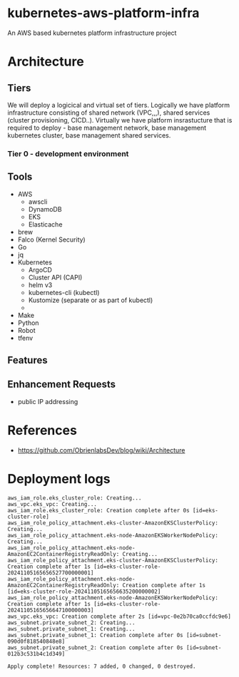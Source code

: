 # kubernetes-aws-platform-infra
An AWS based kubernetes platform infrastructure project

# Architecture
## Tiers
We will deploy a logicical and virtual set of tiers.
Logically we have platform infrastructure consisting of shared network (VPC,,,), shared services (cluster provisioning, CICD..).
Virtually we have platform insrastucture that is required to deploy - base management network, base management kubernetes cluster, base management shared services.

### Tier 0 - development environment

## Tools
- AWS
  - awscli
  - DynamoDB
  - EKS
  - Elasticache
- brew
- Falco (Kernel Security)
- Go
- jq
- Kubernetes
  - ArgoCD
  - Cluster API (CAPI)
  - helm v3
  - kubernetes-cli (kubectl)
  - Kustomize (separate or as part of kubectl)
  - 
- Make
- Python
- Robot
- tfenv

## Features
## Enhancement Requests
- public IP addressing

# References
- https://github.com/ObrienlabsDev/blog/wiki/Architecture

# Deployment logs
```
aws_iam_role.eks_cluster_role: Creating...
aws_vpc.eks_vpc: Creating...
aws_iam_role.eks_cluster_role: Creation complete after 0s [id=eks-cluster-role]
aws_iam_role_policy_attachment.eks-cluster-AmazonEKSClusterPolicy: Creating...
aws_iam_role_policy_attachment.eks-node-AmazonEKSWorkerNodePolicy: Creating...
aws_iam_role_policy_attachment.eks-node-AmazonEC2ContainerRegistryReadOnly: Creating...
aws_iam_role_policy_attachment.eks-cluster-AmazonEKSClusterPolicy: Creation complete after 1s [id=eks-cluster-role-20241105165656527700000001]
aws_iam_role_policy_attachment.eks-node-AmazonEC2ContainerRegistryReadOnly: Creation complete after 1s [id=eks-cluster-role-20241105165656635200000002]
aws_iam_role_policy_attachment.eks-node-AmazonEKSWorkerNodePolicy: Creation complete after 1s [id=eks-cluster-role-20241105165656647100000003]
aws_vpc.eks_vpc: Creation complete after 2s [id=vpc-0e2b70ca0ccfdc9e6]
aws_subnet.private_subnet_2: Creating...
aws_subnet.private_subnet_1: Creating...
aws_subnet.private_subnet_1: Creation complete after 0s [id=subnet-090d0f818540848e8]
aws_subnet.private_subnet_2: Creation complete after 0s [id=subnet-012b3c531b4c1d349]

Apply complete! Resources: 7 added, 0 changed, 0 destroyed.
```
